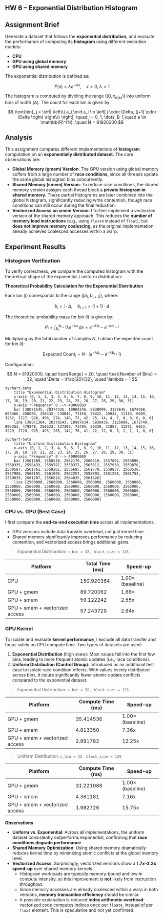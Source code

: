 HW 6 – Exponential Distribution Histogram
---

## Assignment Brief
Generate a dataset that follows the **exponential distribution**, and evaluate the performance of computing its **histogram** using different execution models:
- **CPU**
- **GPU using global memory**
- **GPU using shared memory**

The exponential distribution is defined as:

$$
P(x) = \lambda e^{-\lambda x}, \quad x > 0,\ \lambda = 1
$$

The histogram is computed by dividing the range ($[0, x_{\text{max}}]$) into uniform bins of width ($\Delta$). The count for each bin is given by:

$$
\text{bin}_j = \left| \left\\{ a_i \mid a_i \in \left[ j \cdot \Delta, (j+1) \cdot \Delta \right) \right\\} \right|, \quad j = 0, 1, \dots, B-1,\quad a \in \mathbb{R}^{N}, \quad N = 81920000
$$

## Analysis
This assignment compares different implementations of **histogram** computation on an **exponentially distributed dataset**. The core observations are:
- **Global Memory (gmem) Version**: The GPU version using global memory suffers from a large number of **race conditions**, since all threads update the same global histogram bins concurrently.
- **Shared Memory (smem) Version**: To reduce race conditions, the shared memory version assigns each thread block a **private histogram in shared memory**. These partial histograms are later combined into the global histogram, significantly reducing write contention, though race conditions can still occur during the final reduction.
- **Vectorized Access on smem Version**: I further implement a vectorized version of the shared memory approach. This reduces the **number of memory load instructions** (e.g., using `float4` instead of `float`), but **does not improve memory coalescing**, as the original implementation already achieves coalesced accesses within a warp.

## Experiment Results

### Histogram Verification
To verify correctness, we compare the computed histogram with the theoretical shape of the exponential / uniform distribution:

**Theoretical Probability Calculation for the Exponential Distribution**

Each bin ($i$) corresponds to the range ($[b_i, b_{i+1}]$), where:

$$
b_i = i \cdot \Delta, \quad b_{i+1} = (i + 1) \cdot \Delta
$$

The theoretical probability mass for bin ($i$) is given by:

$$
P_i = \int_{b_i}^{b_{i+1}} \lambda e^{-\lambda x} \, dx = e^{-\lambda b_i} - e^{-\lambda b_{i+1}}
$$

Multiplying by the total number of samples $N$, I obtain the expected count for bin ($i$):

$$
\text{Expected Count}_i = N \cdot \left(e^{-\lambda b_i} - e^{-\lambda b_{i+1}}\right)
$$

Configuration:

$$
N = 81920000, \quad \text{Range} = 20, \quad \text{Number of Bins} = 32, \quad \Delta = \frac{20}{32}, \quad \lambda = 1
$$

```mermaid
xychart-beta
    title "Exponential Distribution Histogram"
    x-axis [0, 1, 2, 3, 4, 5, 6, 7, 8, 9, 10, 11, 12, 13, 14, 15, 16, 17, 18, 19, 20, 21, 22, 23, 24, 25, 26, 27, 28, 29, 30, 31]
    y-axis "Frequency" 0 --> 40000000
    bar [38071545, 20374335, 10908246, 5838099, 3125645, 1674268, 895460, 480088, 256432, 138042, 73158, 39422, 20934, 11318, 6009, 3262, 1727, 926, 496, 274, 149, 73, 42, 25, 14, 4, 7, 0, 0, 0, 0, 0]
    line [38071384, 20378143, 10907634, 5838436, 3125089, 1672740, 895353, 479248, 256523, 137307, 73495, 39339, 21057, 11271, 6033, 3229, 1728, 925, 495, 265, 142, 76, 41, 22, 12, 6, 3, 2, 1, 1, 0, 0]
```

```mermaid
xychart-beta
    title "Uniform Distribution Histogram"
    x-axis [0, 1, 2, 3, 4, 5, 6, 7, 8, 9, 10, 11, 12, 13, 14, 15, 16, 17, 18, 19, 20, 21, 22, 23, 24, 25, 26, 27, 28, 29, 30, 31]
    y-axis "Frequency" 0 --> 40000000
    bar [2561289, 2558538, 2562170, 2560310, 2557802, 2559890, 2560335, 2558433, 2559797, 2558377, 2563012, 2557930, 2559870, 2560587, 2561761, 2558261, 2556695, 2561778, 2559837, 2560538, 2557908, 2560191, 2561095, 2562257, 2555893, 2561258, 2561753, 2559039, 2561207, 2556828, 2564035, 2561326]
    line [2560000, 2560000, 2560000, 2560000, 2560000, 2560000, 2560000, 2560000, 2560000, 2560000, 2560000, 2560000, 2560000, 2560000, 2560000, 2560000, 2560000, 2560000, 2560000, 2560000, 2560000, 2560000, 2560000, 2560000, 2560000, 2560000, 2560000, 2560000, 2560000, 2560000, 2560000, 2560000]
```

### CPU vs. GPU (Best Case)

I first compare the **end-to-end execution time** across all implementations. 
- GPU versions include data transfer overhead, not just kernel time. 
- Shared memory significantly improves performance by reducing contention, and vectorized access brings additional gains.

> Exponential Distribution: `n_bin = 32, block_size = 128`

| Platform                       | Total Time (ms) | Speed-up         |
|--------------------------------|-----------------|------------------|
| CPU                            | 150.920364      | 1.00× (baseline) |
| GPU + gmem                     | 89.720062       | 1.68×            |
| GPU + smem                     | 59.122242       | 2.55x            |
| GPU + smem + vectorized access | 57.243729       | 2.64x            |

### GPU Kernel

To isolate and evaluate **kernel performance**, I exclude all data transfer and focus solely on GPU compute time. Two types of datasets are used:
1. **Exponential Distribution** (high skew): Most values fall into the first few bins, leading to more frequent atomic updates (i.e., race conditions).
2. **Uniform Distribution (Control Group)**: Introduced as an additional test case to isolate race condition effects. With values evenly distributed across bins, it incurs significantly fewer atomic update conflicts compared to the exponential dataset.

> Exponential Distribution: `n_bin = 32, block_size = 128`

| Platform                       | Compute Time (ms) | Speed-up         |
|--------------------------------|-------------------|------------------|
| GPU + gmem                     | 35.414536         | 1.00× (baseline) |
| GPU + smem                     | 4.813350          | 7.36x            |
| GPU + smem + vectorized access | 2.891782          | 12.25x           |

> Uniform Distribution: `n_bin = 32, block_size = 128`

| Platform                       | Compute Time (ms) | Speed-up         |
|--------------------------------|-------------------|------------------|
| GPU + gmem                     | 31.221088         | 1.00× (baseline) |
| GPU + smem                     | 4.361181          | 7.16x            |
| GPU + smem + vectorized access | 1.982726          | 15.75x           |

**Observations**
- **Uniform vs. Exponential**: Across all implementations, the uniform dataset consistently outperforms exponential, confirming that **race conditions degrade performance**.
- **Shared Memory Optimization**: Using shared memory dramatically reduces kernel time by minimizing atomic conflicts at the global memory level.
- **Vectorized Access**: Surprisingly, vectorized versions show a **1.7x–2.2x speed-up** over shared-memory kernels.
  - Histogram workloads are typically memory-bound and low in compute intensity, so this improvement is **not** likely from instruction throughput.
  - Since memory accesses are already coalesced within a warp in both versions, **memory transaction efficiency** should be similar.
  - A possible explanation is reduced **index arithmetic overhead**: vectorized code computes indices once per `float4`, instead of per `float` element. This is speculative and not yet confirmed.
